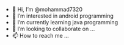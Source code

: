 - 👋 Hi, I’m @mohammad7320
- 👀 I’m interested in android programming
- 🌱 I’m currently learning java programming
- 💞️ I’m looking to collaborate on ...
- 📫 How to reach me ...

<!---
mohammad7320/mohammad7320 is a ✨ special ✨ repository because its `README.md` (this file) appears on your GitHub profile.
You can click the Preview link to take a look at your changes.
--->
